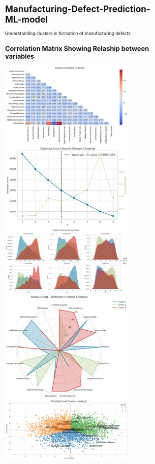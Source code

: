 # Manufacturing-Defect-Prediction-ML-model
Understanding clusters in formation of manufacturing defects
## Correlation Matrix Showing Relaship between variables
<img src='Correlation Matrix.png' width=400> 
<img src='Distortion Score Elbow for Kmeans Clustering.png' width=400> 
<img src='Feature Density Plot.png' width=400> 
<img src='Radar Chart.png' width=400> 
<img src='PCA BiPlot.png' width=400> 
